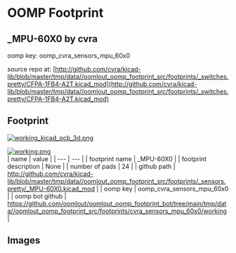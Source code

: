 # OOMP Footprint  
## _MPU-60X0  by cvra  
  
oomp key: oomp_cvra_sensors_mpu_60x0  
  
source repo at: [http://github.com/cvra/kicad-lib/blob/master/tmp/data//oomlout_oomp_footprint_src/footprints/_switches.pretty/CFPA-1FB4-A2T.kicad_mod](http://github.com/cvra/kicad-lib/blob/master/tmp/data//oomlout_oomp_footprint_src/footprints/_switches.pretty/CFPA-1FB4-A2T.kicad_mod)  
## Footprint  
  
[![working_kicad_pcb_3d.png](working_kicad_pcb_3d_600.png)](working_kicad_pcb_3d.png)  
  
[![working.png](working_600.png)](working.png)  
| name | value | 
| --- | --- | 
| footprint name | _MPU-60X0 | 
| footprint description | None | 
| number of pads | 24 | 
| github path | http://github.com/cvra/kicad-lib/blob/master/tmp/data//oomlout_oomp_footprint_src/footprints/_sensors.pretty/_MPU-60X0.kicad_mod | 
| oomp key | oomp_cvra_sensors_mpu_60x0 | 
| oomp bot github | https://github.com/oomlout/oomlout_oomp_footprint_bot/tree/main/tmp/data//oomlout_oomp_footprint_src/footprints/cvra_sensors_mpu_60x0/working | 
## Images  
